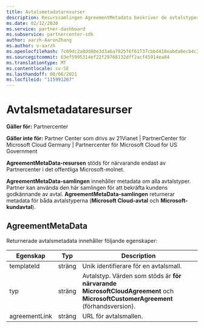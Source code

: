 ```yaml
---
title: Avtalsmetadataresurser
description: Resurssamlingen AgreementMetadata beskriver de avtalstyper som partner kan använda för att bekräfta kundens godkännande.
ms.date: 02/12/2020
ms.service: partner-dashboard
ms.subservice: partnercenter-sdk
author: aarzh-AaronZhang
ms.author: v-aarzh
ms.openlocfilehash: 7c09dc2a8dd88e3d3a6a7925f6f61737cbbd410eabda6ecb4c3ead13d889de04
ms.sourcegitcommit: 63ef5995314ef22f29768132dff2acf45914ea84
ms.translationtype: MT
ms.contentlocale: sv-SE
ms.lasthandoff: 08/06/2021
ms.locfileid: "115991267"
---
```

# <a name="agreement-metadata-resources"></a>Avtalsmetadataresurser

**Gäller för:** Partnercenter

**Gäller inte för:** Partner Center som drivs av 21Vianet | PartnerCenter för Microsoft Cloud Germany | Partnercenter för Microsoft Cloud for US Government

**AgreementMetaData-resursen** stöds för närvarande endast av Partnercenter i det offentliga Microsoft-molnet. 

**AgreementMetaData-samlingen** innehåller metadata om alla avtalstyper. Partner kan använda den här samlingen för att bekräfta kundens godkännande av avtal. **AgreementMetaData-samlingen** returnerar metadata för båda avtalstyperna (**Microsoft Cloud-avtal** och **Microsoft-kundavtal**).

## <a name="agreementmetadata"></a>AgreementMetaData

Returnerade avtalsmetadata innehåller följande egenskaper:

| Egenskap      | Typ               | Description                                                                       |
|---------------|--------------------|-----------------------------------------------------------------------------------|
| templateId    | sträng             | Unik identifierare för en avtalsmall.                                       |
| typ          | sträng             | Avtalstyp. Värden som stöds är **för närvarande MicrosoftCloudAgreement** och **MicrosoftCustomerAgreement** (förhandsversion). |
| agreementLink | sträng             | URL för avtalsmallen.                                                    |
